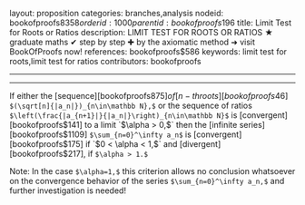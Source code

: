 layout: proposition
categories: branches,analysis
nodeid: bookofproofs$8358
orderid: 1000
parentid: bookofproofs$196
title: Limit Test for Roots or Ratios
description: LIMIT TEST FOR ROOTS OR RATIOS ★ graduate maths ✔ step by step ✚ by the axiomatic method ➜ visit BookOfProofs now!
references: bookofproofs$586
keywords: limit test for roots,limit test for ratios
contributors: bookofproofs

---


---

If either the [sequence][bookofproofs$875] of [n-th roots][bookofproofs$46] `$(\sqrt[n]{|a_n|})_{n\in\mathbb N},$` or the sequence of ratios `$\left(\frac{|a_{n+1}|}{|a_n|}\right)_{n\in\mathbb N}$` is [convergent][bookofproofs$141] to a limit `$\alpha > 0,$` then the [infinite series][bookofproofs$1109]  `$\sum_{n=0}^\infty a_n$` is [convergent][bookofproofs$175] if `$0 < \alpha < 1,$` and [divergent][bookofproofs$217], if `$\alpha > 1.$`

Note: In the case `$\alpha=1,$` this criterion allows no conclusion whatsoever on the convergence behavior of the series `$\sum_{n=0}^\infty a_n,$` and further investigation is needed!
